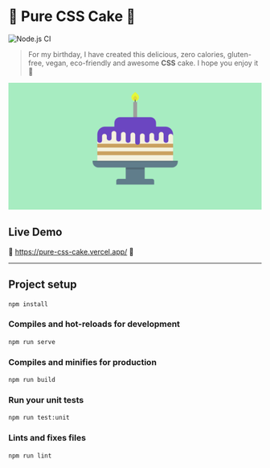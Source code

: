 # 🎉 Pure CSS Cake 🎂
![Node.js CI](https://github.com/baumannzone/pure-css-cake/workflows/Node.js%20CI/badge.svg)

> For my birthday, I have created this delicious, zero calories, gluten-free, vegan, eco-friendly and awesome **CSS** cake. I hope you enjoy it 🎉

![Pure CSS Cake](./src/assets/cake.png)

## Live Demo
🍰 https://pure-css-cake.vercel.app/ 🍰

---

## Project setup
```
npm install
```

### Compiles and hot-reloads for development
```
npm run serve
```

### Compiles and minifies for production
```
npm run build
```

### Run your unit tests
```
npm run test:unit
```

### Lints and fixes files
```
npm run lint
```
